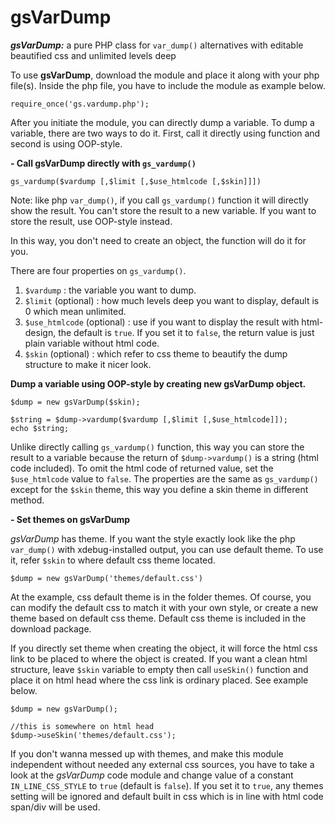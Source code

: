 gsVarDump
=========

__*gsVarDump:*__ a pure PHP class for `var_dump()` alternatives with editable beautified css and unlimited levels deep

To use **gsVarDump**, download the module and place it along with your php file(s). Inside the php file, you have to include the module as example below.

```
require_once('gs.vardump.php');
```

After you initiate the module, you can directly dump a variable. To dump a variable, there are two ways to do it. First, call it directly using function and second is using OOP-style.

**- Call gsVarDump directly with `gs_vardump()`**

```
gs_vardump($vardump [,$limit [,$use_htmlcode [,$skin]]])
```

Note: like php `var_dump()`, if you call `gs_vardump()` function it will directly show the result. You can't store the result to a new variable. If you want to store the result, use OOP-style instead.

In this way, you don't need to create an object, the function will do it for you.

There are four properties on `gs_vardump()`.
1. `$vardump` : the variable you want to dump.
2. `$limit` (optional) : how much levels deep you want to display, default is 0 which mean unlimited.
3. `$use_htmlcode` (optional) : use if you want to display the result with html-design, the default is `true`. If you set it to `false`, the return value is just plain variable without html code.
4. `$skin` (optional) : which refer to css theme to beautify the dump structure to make it nicer look.

**Dump a variable using OOP-style by creating new gsVarDump object.**

```
$dump = new gsVarDump($skin);

$string = $dump->vardump($vardump [,$limit [,$use_htmlcode]]);
echo $string;
```

Unlike directly calling `gs_vardump()` function, this way you can store the result to a variable because the return of `$dump->vardump()` is a string (html code included). To omit the html code of returned value, set the `$use_htmlcode` value to `false`. The properties are the same as `gs_vardump()` except for the `$skin` theme, this way you define a skin theme in different method.


**- Set themes on gsVarDump**

*gsVarDump* has theme. If you want the style exactly look like the php `var_dump()` with xdebug-installed output, you can use default theme. To use it, refer `$skin` to where default css theme located.

```
$dump = new gsVarDump('themes/default.css')
```


At the example, css default theme is in the folder themes. Of course, you can modify the default css to match it with your own style, or create a new theme based on default css theme. Default css theme is included in the download package.

If you directly set theme when creating the object, it will force the html css link to be placed to where the object is created. If you want a clean html structure, leave `$skin` variable to empty then call `useSkin()` function and place it on html head where the css link is ordinary placed. See example below.

```
$dump = new gsVarDump();

//this is somewhere on html head
$dump->useSkin('themes/default.css');
```


If you don't wanna messed up with themes, and make this module independent without needed any external css sources, you have to take a look at the *gsVarDump* code module and change value of a constant `IN_LINE_CSS_STYLE` to `true` (default is `false`). If you set it to `true`, any themes setting will be ignored and default built in css which is in line with html code span/div will be used.
